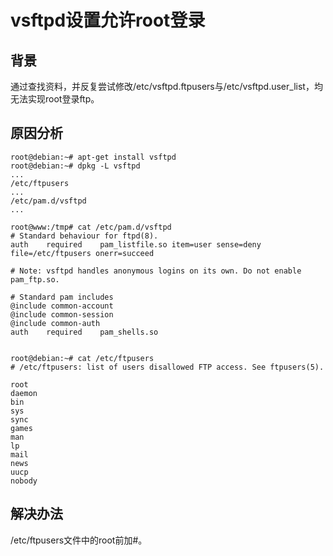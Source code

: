 # vsftpd设置允许root登录

## 背景

通过查找资料，并反复尝试修改/etc/vsftpd.ftpusers与/etc/vsftpd.user_list，均无法实现root登录ftp。

## 原因分析

```shell
root@debian:~# apt-get install vsftpd
root@debian:~# dpkg -L vsftpd
...
/etc/ftpusers
...
/etc/pam.d/vsftpd
...

root@www:/tmp# cat /etc/pam.d/vsftpd 
# Standard behaviour for ftpd(8).
auth	required	pam_listfile.so item=user sense=deny file=/etc/ftpusers onerr=succeed

# Note: vsftpd handles anonymous logins on its own. Do not enable pam_ftp.so.

# Standard pam includes
@include common-account
@include common-session
@include common-auth
auth	required	pam_shells.so


root@debian:~# cat /etc/ftpusers 
# /etc/ftpusers: list of users disallowed FTP access. See ftpusers(5).

root
daemon
bin
sys
sync
games
man
lp
mail
news
uucp
nobody
```

## 解决办法

/etc/ftpusers文件中的root前加#。